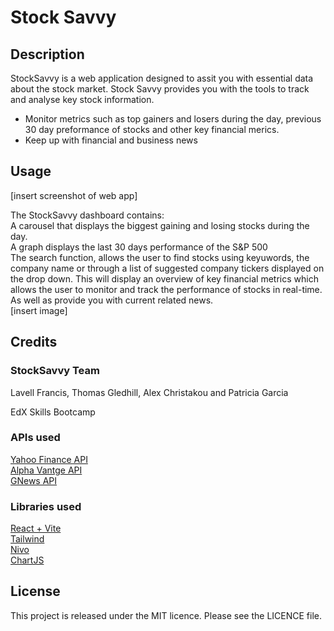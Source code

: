 # Stock Savvy

## Description
StockSavvy is a web application designed to assit you with essential data about the stock market. Stock Savvy provides you with the tools to track and analyse key stock information. 
* Monitor metrics such as top gainers and losers during the day, previous 30 day preformance of stocks and other key financial merics.
* Keep up with financial and business news


## Usage
[insert screenshot of web app]

The StockSavvy dashboard contains: <br>
 A carousel that displays the biggest gaining and losing stocks during the day. 
<br>
A graph displays the last 30 days performance of the S&P 500
<br>
The search function, allows the user to find stocks using keyuwords, the company name or through a list of suggested company tickers displayed on the drop down. This will display an overview of key financial metrics which allows the user to monitor and track the performance of stocks in real-time. As well as provide you with current related news. <br>
[insert image]
<br>

## Credits
### StockSavvy Team
Lavell Francis, Thomas Gledhill, Alex Christakou and Patricia Garcia

EdX Skills Bootcamp

### APIs used
[Yahoo Finance API ](https://rapidapi.com/manwilbahaa/api/yahoo-finance127/)<br>
[Alpha Vantge API](https://www.alphavantage.co/)<br>
[GNews API](https://gnews.io/)

### Libraries used
[React + Vite](https://vitejs.dev/)<br>
[Tailwind](https://tailwindcss.com/)<br>
[Nivo](https://nivo.rocks/)<br>
[ChartJS](https://www.chartjs.org/)<br>





## License
This project is released under the MIT licence. Please see the LICENCE file.

